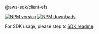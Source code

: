 @aws-sdk/client-efs

[![NPM version](https://img.shields.io/npm/v/@aws-sdk/client-efs/rc.svg)](https://www.npmjs.com/package/@aws-sdk/client-efs)
[![NPM downloads](https://img.shields.io/npm/dm/@aws-sdk/client-efs.svg)](https://www.npmjs.com/package/@aws-sdk/client-efs)

For SDK usage, please step to [SDK readme](https://github.com/aws/aws-sdk-js-v3).
